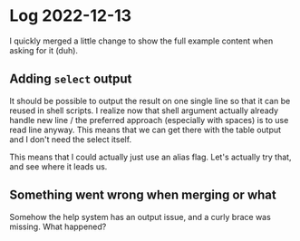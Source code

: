 # Log 2022-12-13

I quickly merged a little change to show the full example content when asking for it (duh).

## Adding `select` output

It should be possible to output the result on one single line so that it can be reused in shell
scripts. I realize now that shell argument actually already handle new line / the preferred
approach (especially with spaces) is to use read line anyway. This means that we can get there
with the table output and I don't need the select itself.

This means that I could actually just use an alias flag. Let's actually try that, and see where
it leads us.

## Something went wrong when merging or what

Somehow the help system has an output issue, and a curly brace was missing. What happened?
